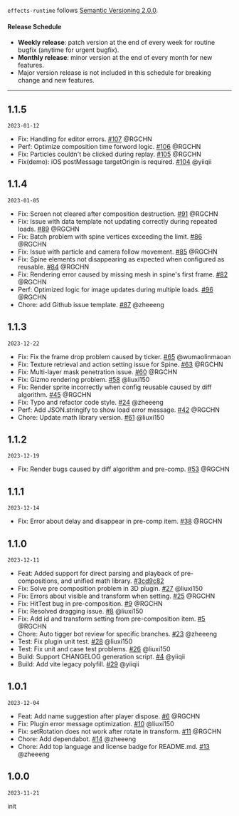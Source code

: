 `effects-runtime` follows [Semantic Versioning 2.0.0](http://semver.org/).

#### Release Schedule
- **Weekly release**: patch version at the end of every week for routine bugfix (anytime for urgent bugfix).
- **Monthly release**: minor version at the end of every month for new features.
- Major version release is not included in this schedule for breaking change and new features.

---
## 1.1.5

`2023-01-12`

- Fix: Handling for editor errors. [#107](https://github.com/galacean/effects-runtime/pull/107) @RGCHN
- Perf: Optimize composition time forword logic. [#106](https://github.com/galacean/effects-runtime/pull/106) @RGCHN
- Fix: Particles couldn't be clicked during replay. [#105](https://github.com/galacean/effects-runtime/pull/105) @RGCHN
- Fix(demo): iOS postMessage targetOrigin is required. [#104](https://github.com/galacean/effects-runtime/pull/104) @yiiqii

## 1.1.4

`2023-01-05`

- Fix: Screen not cleared after composition destruction. [#91](https://github.com/galacean/effects-runtime/pull/91) @RGCHN
- Fix: Issue with data template not updating correctly during repeated loads. [#89](https://github.com/galacean/effects-runtime/pull/89) @RGCHN
- Fix: Batch problem with spine vertices exceeding the limit. [#86](https://github.com/galacean/effects-runtime/pull/86) @RGCHN
- Fix: Issue with particle and camera follow movement. [#85](https://github.com/galacean/effects-runtime/pull/85) @RGCHN
- Fix: Spine elements not disappearing as expected when configured as reusable. [#84](https://github.com/galacean/effects-runtime/pull/84) @RGCHN
- Fix: Rendering error caused by missing mesh in spine's first frame. [#82](https://github.com/galacean/effects-runtime/pull/82) @RGCHN
- Perf: Optimized logic for image updates during multiple loads. [#96](https://github.com/galacean/effects-runtime/pull/96) @RGCHN
- Chore: add Github issue template. [#87](https://github.com/galacean/effects-runtime/pull/87) @zheeeng

## 1.1.3

`2023-12-22`

- Fix: Fix the frame drop problem caused by ticker. [#65](https://github.com/galacean/effects-runtime/pull/65) @wumaolinmaoan
- Fix: Texture retrieval and action setting issue for Spine. [#63](https://github.com/galacean/effects-runtime/pull/63) @RGCHN
- Fix: Multi-layer mask penetration issue. [#60](https://github.com/galacean/effects-runtime/pull/60) @RGCHN
- Fix: Gizmo rendering problem. [#58](https://github.com/galacean/effects-runtime/pull/58) @liuxi150
- Fix: Render sprite incorrectly when config reusable caused by diff algorithm. [#45](https://github.com/galacean/effects-runtime/pull/45) @RGCHN
- Fix: Typo and refactor code style. [#24](https://github.com/galacean/effects-runtime/pull/24) @zheeeng
- Perf: Add JSON.stringify to show load error message. [#42](https://github.com/galacean/effects-runtime/pull/42) @RGCHN
- Chore: Update math library version. [#61](https://github.com/galacean/effects-runtime/pull/61) @liuxi150

## 1.1.2

`2023-12-19`

- Fix: Render bugs caused by diff algorithm and pre-comp. [#53](https://github.com/galacean/effects-runtime/pull/53) @RGCHN

## 1.1.1

`2023-12-14`

- Fix: Error about delay and disappear in pre-comp item. [#38](https://github.com/galacean/effects-runtime/pull/38) @RGCHN

## 1.1.0

`2023-12-11`

- Feat: Added support for direct parsing and playback of pre-compositions, and unified math library. [#3cd9c82](https://github.com/galacean/effects-runtime/commit/3cd9c8265013407f4aa9b52fe0c838e7ffecb66d)
- Fix: Solve pre composition problem in 3D plugin. [#27](https://github.com/galacean/effects-runtime/pull/27) @liuxi150
- Fix: Errors about visible and transform when setting. [#25](https://github.com/galacean/effects-runtime/pull/25) @RGCHN
- Fix: HitTest bug in pre-composition. [#9](https://github.com/galacean/effects-runtime/pull/9) @RGCHN
- Fix: Resolved dragging issue. [#8](https://github.com/galacean/effects-runtime/pull/8) @liuxi150
- Fix: Add id and transform setting from pre-composition item. [#5](https://github.com/galacean/effects-runtime/pull/5) @RGCHN
- Chore: Auto tigger bot review for specific branches. [#23](https://github.com/galacean/effects-runtime/pull/23) @zheeeng
- Test: Fix plugin unit test. [#28](https://github.com/galacean/effects-runtime/pull/28) @liuxi150
- Test: Fix unit and case test problems. [#26](https://github.com/galacean/effects-runtime/pull/26) @liuxi150
- Build: Support CHANGELOG generation script. [#4](https://github.com/galacean/effects-runtime/pull/4) @yiiqii
- Build: Add vite legacy polyfill. [#29](https://github.com/galacean/effects-runtime/pull/29) @yiiqii

## 1.0.1

`2023-12-04`

- Feat: Add name suggestion after player dispose. [#6](https://github.com/galacean/effects-runtime/pull/6) @RGCHN
- Fix: Plugin error message optimization. [#10](https://github.com/galacean/effects-runtime/pull/10) @liuxi150
- Fix: setRotation does not work after rotate in transform. [#11](https://github.com/galacean/effects-runtime/pull/11) @RGCHN
- Chore: Add dependabot. [#14](https://github.com/galacean/effects-runtime/pull/14) @zheeeng
- Chore: Add top language and license badge for README.md. [#13](https://github.com/galacean/effects-runtime/pull/13) @zheeeng

## 1.0.0

`2023-11-21`

init
